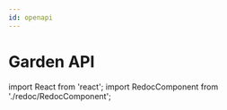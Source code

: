 ```yaml
---
id: openapi
---
```


# Garden API
import React from 'react';
import RedocComponent from './redoc/RedocComponent';

<RedocComponent specUrl="/swagger/openapi.json" />